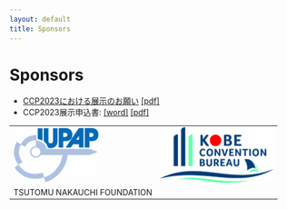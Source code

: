 ```yaml
---
layout: default
title: Sponsors
---
```


# Sponsors

* [CCP2023における展示のお願い](assets/files/CCP2023展示願い-2022-11b.pdf) [[pdf]](assets/files/CCP2023展示願い-2022-11b.pdf)
* CCP2023展示申込書: [[word]](assets/files/CCP2023展示申込書-2022-11c.docx) [[pdf]](assets/files/CCP2023展示申込書-2022-11c.pdf)

<table class="noborder">
<tr>
  <td><a href="https://iupap.org"><img  class="noborder" src="assets/images/iupap-logo.png" width="150"></a></td>
  <td><a href="https://kobe-convention.jp/en/"><img class="noborder" src="assets/images/kobe-convention-bureau.jpg" width="200"></a></td>
</tr>
<tr>
  <td>TSUTOMU NAKAUCHI FOUNDATION</td>
</tr>
</table>
